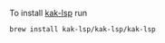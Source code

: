 To install [kak-lsp](https://github.com/kak-lsp/kak-lsp/) run

```
brew install kak-lsp/kak-lsp/kak-lsp
```
